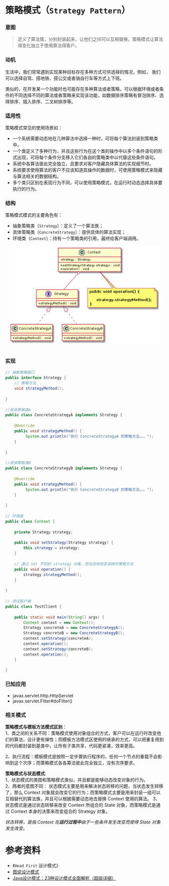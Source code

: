 策略模式（`Strategy Pattern`）
====================
### **意图**
> 定义了算法簇，分别封装起来，让他们之间可以互相替换。策略模式让算法得变化独立于使用算法得客户。

### **动机**
生活中，我们常常遇到实现某种目标存在多种方式可供选择的情况，例如，
我们可以选择自驾、搭地铁、搭公交或者骑自行车等方式上下班。  

类似的，在开发某一个功能时也可能存在多种算法或者策略，可以根据环境或者条件的不同选择不同的算法或者策略来实现该功能，如数据排序策略有冒泡排序、选择排序、插入排序、二叉树排序等。

### **适用性**
策略模式常见的使用场景如：
- 一个系统需要动态地在几种算法中选择一种时，可将每个算法封装到策略类中。
- 一个类定义了多种行为，并且这些行为在这个类的操作中以多个条件语句的形式出现，可将每个条件分支移入它们各自的策略类中以代替这些条件语句。
- 系统中各算法彼此完全独立，且要求对客户隐藏具体算法的实现细节时。
- 系统要求使用算法的客户不应该知道其操作的数据时，可使用策略模式来隐藏与算法相关的数据结构。
- 多个类只区别在表现行为不同，可以使用策略模式，在运行时动态选择具体要执行的行为。

### **结构**
策略模式模式的主要角色有：
- 抽象策略类（``Strategy``）：定义了一个算法族；
- 具体策略类（``ConcreteStrategy``）：提供具体的算法实现；
- 环境类（``Context``）：持有一个策略类的引用，最终给客户端调用。

<div align="center"> <img src="images/32.strategy.png" width="480px"> </div><br>

### **实现**
```java
// 抽象策略接口
public interface Strategy {
	// 策略方法
	void strategyMethod();

}

//具体策略类A
public class ConcreteStrategyA implements Strategy {

	@Override
	public void strategyMethod() {
		 System.out.println("执行 ConcreteStrategyA 的策略方法。。。");
	}

}

//具体策略类B
public class ConcreteStrategyB implements Strategy {

	@Override
	public void strategyMethod() {
		 System.out.println("执行 ConcreteStrategyB 的策略方法。。。");
	}

}

// 环境类
public class Context {

	private Strategy strategy;
	
	public void setStrategy(Strategy strategy) {
		this.strategy = strategy;
	}
	
	// 通过 set 不同的 strategy 对象，而动态地改变调用的策略方法
	public void operation() {
		strategy.strategyMethod();
	}

}

// 测试客户端
public class TestClient {

	public static void main(String[] args) {
		Context context = new Context();
		Strategy concreteA = new ConcreteStrategyA();
		Strategy concreteB = new ConcreteStrategyB();
		context.setStrategy(concreteA);
		context.operation();
		context.setStrategy(concreteB);
		context.operation();
	}

}
```
### **已知应用**
- javax.servlet.http.HttpServlet
- javax.servlet.Filter#doFilter()

### **相关模式**
**策略模式与模板方法模式区别**：  
1、类之间的关系不同：策略模式使用对象组合的方式，客户可以在运行时改变他们的算法，设计更有弹性；而模板方法模式区使用的继承的方式，可以把重复用到的代码都封装到基类中，让所有子类共享，代码更紧凑，效率更高。

2、执行流程：模板模式是按照一定步骤执行程序的，任何一个节点的重载不会影响到这个次序；而策略模式各各算法彼此完全独立，没有次序要求。

**策略模式与状态模式**:  
1、状态模式的类图和策略模式类似，并且都是能够动态改变对象的行为。  
2、两者的意图不同： 状态模式主要是用来解决状态转移的问题，当状态发生转移了，那么 Context 对象就会改变它的行为；而策略模式主要是用来封装一组可以互相替代的算法族，并且可以根据需要动态地去替换 Context 使用的算法。
3、状态模式是通过状态转移来改变 Context 所组合的 State 对象，而策略模式是通过 Context 本身的决策来改变组合的 Strategy 对象。 

_状态转移，是指 Context 在**运行过程中**由于一些条件发生改变而使得 State 对象发生改变。_


# 参考资料
- 《`Head First` 设计模式》
- [图说设计模式](https://design-patterns.readthedocs.io/zh_CN/latest/index.html)
- [Java设计模式：23种设计模式全面解析（超级详细）](http://c.biancheng.net/design_pattern/)
